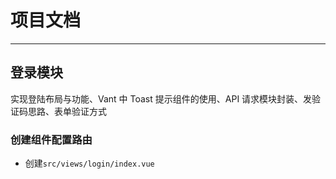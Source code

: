 # 项目文档

------

## 登录模块

实现登陆布局与功能、Vant 中 Toast 提示组件的使用、API 请求模块封装、发验证码思路、表单验证方式

### 创建组件配置路由

- 创建`src/views/login/index.vue`

